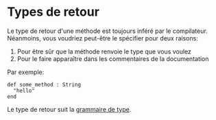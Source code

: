 # Types de retour

Le type de retour d'une méthode est toujours inféré par le compilateur.
Néanmoins, vous voudriez peut-être le spécifier pour deux raisons:

1. Pour être sûr que la méthode renvoie le type que vous voulez
2. Pour le faire apparaître dans les commentaires de la documentation

Par exemple:

```crystal
def some_method : String
  "hello"
end
```

Le type de retour suit la [grammaire de type](type_grammar.html).
